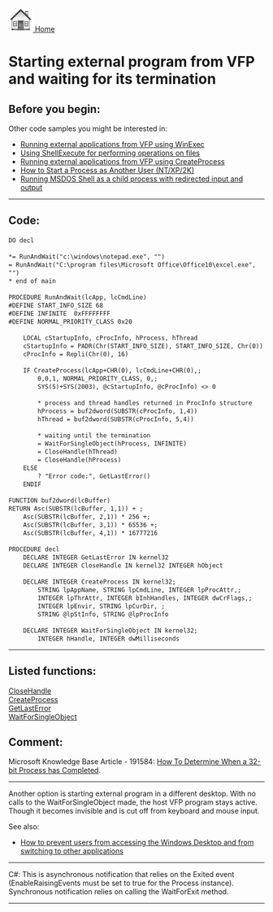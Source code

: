 [<img src="../images/home.png"> Home ](https://github.com/VFPX/Win32API)  

# Starting external program from VFP and waiting for its termination

## Before you begin:
Other code samples you might be interested in:  
* [Running external applications from VFP using WinExec](sample_002.md)  
* [Using ShellExecute for performing operations on files](sample_093.md)  
* [Running external applications from VFP using CreateProcess](sample_003.md)  
* [How to Start a Process as Another User (NT/XP/2K)](sample_426.md)  
* [Running MSDOS Shell as a child process with redirected input and output](sample_477.md)  

  
***  


## Code:
```foxpro  
DO decl

*= RunAndWait("c:\windows\notepad.exe", "")
= RunAndWait("C:\program files\Microsoft Office\Office10\excel.exe", "")
* end of main

PROCEDURE RunAndWait(lcApp, lcCmdLine)
#DEFINE START_INFO_SIZE 68
#DEFINE INFINITE  0xFFFFFFFF
#DEFINE NORMAL_PRIORITY_CLASS 0x20

	LOCAL cStartupInfo, cProcInfo, hProcess, hThread
	cStartupInfo = PADR(Chr(START_INFO_SIZE), START_INFO_SIZE, Chr(0))
	cProcInfo = Repli(Chr(0), 16)

	IF CreateProcess(lcApp+CHR(0), lcCmdLine+CHR(0),;
		0,0,1, NORMAL_PRIORITY_CLASS, 0,;
		SYS(5)+SYS(2003), @cStartupInfo, @cProcInfo) <> 0

		* process and thread handles returned in ProcInfo structure
		hProcess = buf2dword(SUBSTR(cProcInfo, 1,4))
		hThread = buf2dword(SUBSTR(cProcInfo, 5,4))

		* waiting until the termination
		= WaitForSingleObject(hProcess, INFINITE)
	    = CloseHandle(hThread)
	    = CloseHandle(hProcess)
	ELSE
		? "Error code:", GetLastError()
	ENDIF

FUNCTION buf2dword(lcBuffer)
RETURN Asc(SUBSTR(lcBuffer, 1,1)) + ;
	Asc(SUBSTR(lcBuffer, 2,1)) * 256 +;
	Asc(SUBSTR(lcBuffer, 3,1)) * 65536 +;
	Asc(SUBSTR(lcBuffer, 4,1)) * 16777216

PROCEDURE decl
	DECLARE INTEGER GetLastError IN kernel32
	DECLARE INTEGER CloseHandle IN kernel32 INTEGER hObject

	DECLARE INTEGER CreateProcess IN kernel32;
		STRING lpAppName, STRING lpCmdLine, INTEGER lpProcAttr,;
		INTEGER lpThrAttr, INTEGER bInhHandles, INTEGER dwCrFlags,;
		INTEGER lpEnvir, STRING lpCurDir, ;
		STRING @lpStInfo, STRING @lpProcInfo

	DECLARE INTEGER WaitForSingleObject IN kernel32;
		INTEGER hHandle, INTEGER dwMilliseconds  
```  
***  


## Listed functions:
[CloseHandle](../libraries/kernel32/CloseHandle.md)  
[CreateProcess](../libraries/kernel32/CreateProcess.md)  
[GetLastError](../libraries/kernel32/GetLastError.md)  
[WaitForSingleObject](../libraries/kernel32/WaitForSingleObject.md)  

## Comment:
Microsoft Knowledge Base Article - 191584: <a href="http://support.microsoft.com/default.aspx?scid=http://support.microsoft.com:80/support/kb/articles/Q191/5/84.asp&NoWebContent=1">How To Determine When a 32-bit Process has Completed</a>.  
  
* * *  
Another option is starting external program in a different desktop. With no calls to the WaitForSingleObject made, the host VFP program stays active. Though it becomes invisible and is cut off from keyboard and mouse input.  
  
See also:  
* [How to prevent users from accessing the Windows Desktop and from switching to other applications](sample_492.md)

* * *  
C#:  This is asynchronous notification that relies on the Exited event (EnableRaisingEvents must be set to true for the Process instance). Synchronous notification relies on calling the WaitForExit method.  
  
***  

